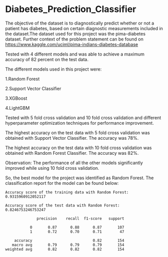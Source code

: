 # Diabetes_Prediction_Classifier


The objective of the dataset is to diagnostically predict whether or not a patient has diabetes, based on certain diagnostic measurements included in the dataset.The dataset used for this project was the pima-diabetes dataset. Further context of the problem statement can be found on https://www.kaggle.com/uciml/pima-indians-diabetes-database


Tested with 4 different models and was able to achieve a maximum accuracy of 82 percent on the test data.

The different models used in this project were:

1.Random Forest

2.Support Vector Classifier

3.XGBoost

4.LightGBM


Tested with  5 fold cross validation and 10 fold cross validation and different hyperparameter optimization techniques for performance improvement.


The highest accuracy on the test data with 5 fold cross validation was obtained with Support Vector Classifier. The accuracy was 78%.

The highest accuracy on the test data with 10 fold cross validation was obtained with Random Forest Classifier. The accuracy was 82%.

Observation: The performance of all the other models significantly improved while using 10 fold cross validation.


So, the best model for the project was identified as Random Forest. The classification report for the model can be found below:

```
Accuracy score of the training data with Random Forest:  0.9315960912052117

Accuracy score of the test data with Random Forest:  0.8246753246753247

              precision    recall  f1-score   support

           0       0.87      0.88      0.87       107
           1       0.72      0.70      0.71        47
    
    accuracy                           0.82       154    
   macro avg       0.79      0.79      0.79       154
weighted avg       0.82      0.82      0.82       154
```





